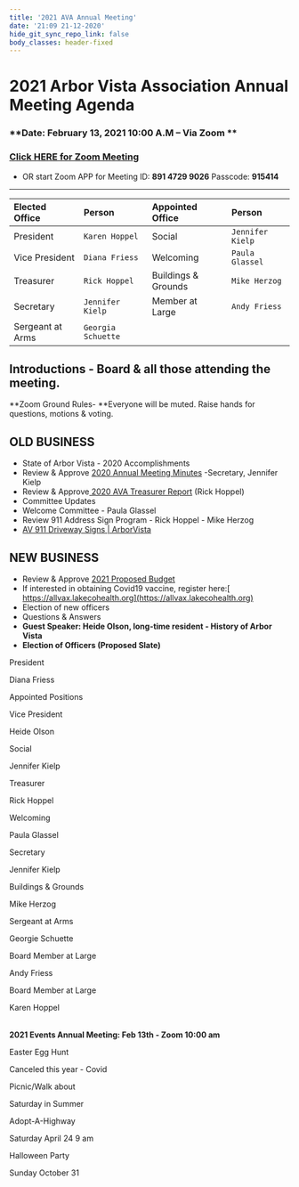```yaml
---
title: '2021 AVA Annual Meeting'
date: '21:09 21-12-2020'
hide_git_sync_repo_link: false
body_classes: header-fixed
---
```


<link id="linkstyle" rel='stylesheet' href='/css/ava.css'/>


# 2021 Arbor Vista Association Annual Meeting Agenda

### **Date:  February 13, 2021  10:00 A.M – Via Zoom **

### [Click HERE for Zoom Meeting](https://us02web.zoom.us/j/89147299026?pwd=Wlh0RjF5a0JqRU96WXJKUjdVUXJiZz09) 
- OR start Zoom APP for Meeting ID: **891 4729 9026**  Passcode: **915414**

---


| __Elected Office__       | Person      | Appointed Office      | Person |
| :--- | :--- | :--- | :--- |
|  President |  `Karen Hoppel` |  Social |  `Jennifer Kielp` |
|  Vice President |  `Diana Friess` |   Welcoming |  `Paula Glassel` |
|  Treasurer |  `Rick Hoppel` |   Buildings & Grounds |  `Mike Herzog` |
|  Secretary |  `Jennifer Kielp` |   Member at Large |  `Andy Friess` |
|  Sergeant at Arms |  `Georgia Schuette` | | |

## Introductions - Board & all those attending the meeting.

**Zoom Ground Rules- **Everyone will be muted.  Raise hands for questions, motions & voting.


## OLD BUSINESS



*   State of Arbor Vista - 2020 Accomplishments
*   Review & Approve [2020 Annual Meeting Minutes](https://arborvista.org/docs/2020-ava-annual-meeting-minutes) -Secretary, Jennifer Kielp
*   Review & Approve[ 2020 AVA Treasurer Report](https://arborvista.org/docs/2020-ava-treasurer-report) (Rick Hoppel)
*   Committee Updates
*   Welcome Committee  - Paula Glassel
*   Review 911 Address Sign Program - Rick Hoppel - Mike Herzog
*   [AV 911 Driveway Signs | ArborVista](https://arborvista.org/projects/av-911-signs)


## NEW BUSINESS



*   Review & Approve [2021 Proposed Budget](https://arborvista.org/docs/2021-ava-proposed-budget)
*   If interested in obtaining Covid19 vaccine, register here:[ https://allvax.lakecohealth.org](https://allvax.lakecohealth.org) 
*   Election of new officers
*   Questions & Answers
*   **Guest Speaker: Heide Olson, long-time resident - History of Arbor Vista**
*   **Election of Officers (Proposed Slate)**

<table>
  
  
President
  
  Diana Friess
  
  Appointed Positions
  
  
  
  
  
  Vice President
  
  Heide Olson
  
  Social
  
  Jennifer Kielp
  
  
  
  Treasurer
  
  Rick Hoppel
  
  Welcoming
  
  Paula Glassel
  
  
  
  Secretary
  
  Jennifer Kielp
  
  Buildings & Grounds
  
  Mike Herzog
  
  
  
  Sergeant at Arms
  
  Georgie Schuette
  
  Board Member at Large
  
  Andy Friess
  
  
  
  
  
  
  
  Board Member at Large
  
  Karen Hoppel
  
  
</table>


**2021 Events			Annual Meeting: Feb 13th - Zoom   10:00 am**


<table>
  
  Easter Egg Hunt
  
  Canceled this year - Covid
  
  Picnic/Walk about
  
  Saturday in Summer 
  
  
  
  Adopt-A-Highway
  
  Saturday April 24  9 am
  
  Halloween Party
  
  Sunday October 31
  
  
</table>

